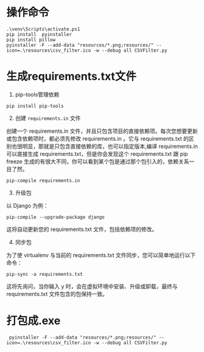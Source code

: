 
# 操作命令

```
.\venv\Scripts\activate.ps1
pip install  pyinstaller
pip install pillow
pyinstaller -F --add-data "resources/*.png;resources/" --icon=.\resources\csv_filter.ico -w --debug all CSVFilter.py
```

# 生成requirements.txt文件

1. pip-tools管理依赖

```
pip install pip-tools
```

2. 创建 `requirements.in` 文件

创建一个 requirements.in 文件，并且只包含项目的直接依赖项。每次您想要更新或包含依赖项时，都必须先修改 requirements.in 。它与 requirements.txt 的区别也很明显，那就是只包含直接依赖的库，也可以指定版本,编译 requirements.in 可以直接生成 requirements.txt，但是你会发现这个 requirements.txt 跟 pip freeze 生成的有很大不同，你可以看到某个包是通过那个包引入的，依赖关系一目了然。

```
pip-compile requirements.in
```

3. 升级包

以 Django 为例：

```
pip-compile --upgrade-package django
```

这将自动更新您的 requirements.txt 文件，包括依赖项的修改。

4. 同步包

为了使 virtualenv 与当前的 requirements.txt 文件同步，您可以简单地运行以下命令：

```
pip-sync -a requirements.txt
```

这将先询问，当你输入 y 时，会在虚拟环境中安装、升级或卸载，最终与 requirements.txt 文件包含的包保持一致。

# 打包成.exe

```
 pyinstaller -F --add-data "resources/*.png;resources/" --icon=.\resources\csv_filter.ico -w --debug all CSVFilter.py
```